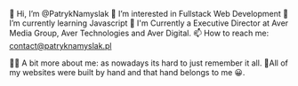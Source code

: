  👋 Hi, I’m @PatrykNamyslak
 👀 I’m interested in Fullstack Web Development
 🌱 I’m currently learning Javascript
 💼 I'm Currently a Executive Director at Aver Media Group, Aver Technologies and Aver Digital.
 📫 How to reach me: contact@patryknamyslak.pl

 🧑🏻 A bit more about me:
as nowadays its hard to just remember it all.
 🔺All of my websites were built by hand and that hand belongs to me 😀.

<!---
PatrykNamyslak/PatrykNamyslak is a ✨ special ✨ repository because its `README.md` (this file) appears on your GitHub profile.
You can click the Preview link to take a look at your changes.
--->
